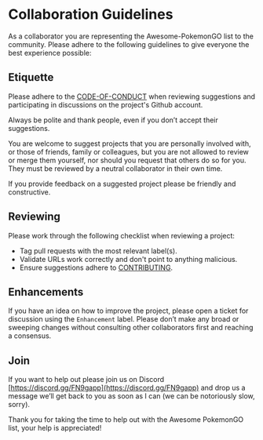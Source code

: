# Collaboration Guidelines
As a collaborator you are representing the Awesome-PokemonGO list to the community. Please adhere to the following guidelines to give everyone the best experience possible:

## Etiquette
Please adhere to the [CODE-OF-CONDUCT](https://github.com/pkmngo-odi/awesome-pokemongo/blob/master/CODE-OF-CONDUCT.md) when reviewing suggestions and participating in discussions on the project's Github account.

Always be polite and thank people, even if you don’t accept their suggestions.

You are welcome to suggest projects that you are personally involved with, or those of friends, family or colleagues, but you are not allowed to review or merge them yourself, nor should you request that others do so for you. They must be reviewed by a neutral collaborator in their own time.

If you provide feedback on a suggested project please be friendly and constructive.

## Reviewing
Please work through the following checklist when reviewing a project:

- Tag pull requests with the most relevant label(s).
- Validate URLs work correctly and don't point to anything malicious.
- Ensure suggestions adhere to [CONTRIBUTING](https://github.com/pkmngo-odi/awesome-pokemongo/blob/master/CONTRIBUTING.md).

## Enhancements
If you have an idea on how to improve the project, please open a ticket for discussion using the `Enhancement` label. Please don’t make any broad or sweeping changes without consulting other collaborators first and reaching a consensus.

## Join
If you want to help out please join us on Discord [https://discord.gg/FN9gapp](https://discord.gg/FN9gapp) and drop us a message we’ll get back to you as soon as I can (we can be notoriously slow, sorry).

Thank you for taking the time to help out with the Awesome PokemonGO list, your help is appreciated!
